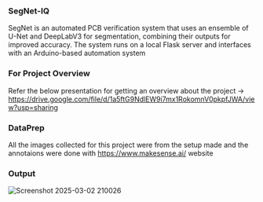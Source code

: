 ### SegNet-IQ
SegNet is an automated PCB verification system that uses an ensemble of U-Net and DeepLabV3 for segmentation, combining their outputs for improved accuracy. The system runs on a local Flask server and interfaces with an Arduino-based automation system
### For Project Overview
Refer the below presentation for getting an overview about the project -> https://drive.google.com/file/d/1a5ftG9NdlEW9i7mx1RokomnV0pkpfJWA/view?usp=sharing
### DataPrep
All the images collected for this project were from the setup made and the annotaions were done with https://www.makesense.ai/ website
### Output 
![Screenshot 2025-03-02 210026](https://github.com/user-attachments/assets/00b0d42a-bc54-4956-86f8-ca069abb5bfc)
